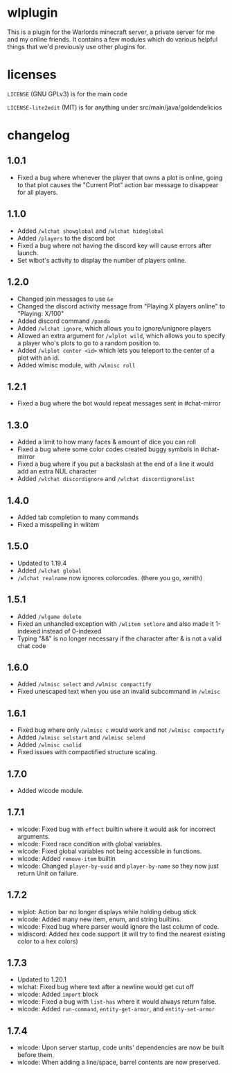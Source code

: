 # wlplugin
This is a plugin for the Warlords minecraft server, a private server for me and my online friends. It contains a few modules which do various helpful things that we'd previously use other plugins for.

# licenses
`LICENSE` (GNU GPLv3) is for the main code

`LICENSE-lite2edit` (MIT) is for anything under src/main/java/goldendelicios

# changelog

## 1.0.1
- Fixed a bug where whenever the player that owns a plot is online, going to that plot causes the "Current Plot" action bar message to disappear for all players.
## 1.1.0
- Added `/wlchat showglobal` and `/wlchat hideglobal`
- Added `/players` to the discord bot
- Fixed a bug where not having the discord key will cause errors after launch.
- Set wlbot's activity to display the number of players online.
## 1.2.0
- Changed join messages to use `&e`
- Changed the discord activity message from "Playing X players online" to "Playing: X/100"
- Added discord command `/panda`
- Added `/wlchat ignore`, which allows you to ignore/unignore players
- Allowed an extra argument for `/wlplot wild`, which allows you to specify a player who's plots to go to a random position to.
- Added `/wlplot center <id>` which lets you teleport to the center of a plot with an id.
- Added wlmisc module, with `/wlmisc roll`
## 1.2.1
- Fixed a bug where the bot would repeat messages sent in #chat-mirror
## 1.3.0
- Added a limit to how many faces & amount of dice you can roll
- Fixed a bug where some color codes created buggy symbols in #chat-mirror
- Fixed a bug where if you put a backslash at the end of a line it would add an extra NUL character
- Added `/wlchat discordignore` and `/wlchat discordignorelist`
## 1.4.0
- Added tab completion to many commands
- Fixed a misspelling in wlitem
## 1.5.0
- Updated to 1.19.4
- Added `/wlchat global`
- `/wlchat realname` now ignores colorcodes. (there you go, xenith)
## 1.5.1
- Added `/wlgame delete`
- Fixed an unhandled exception with `/wlitem setlore` and also made it 1-indexed instead of 0-indexed
- Typing "&&" is no longer necessary if the character after & is not a valid chat code
## 1.6.0
- Added `/wlmisc select` and `/wlmisc compactify`
- Fixed unescaped text when you use an invalid subcommand in `/wlmisc`
## 1.6.1
- Fixed bug where only `/wlmisc c` would work and not `/wlmisc compactify`
- Added `/wlmisc selstart` and `/wlmisc selend`
- Added `/wlmisc csolid`
- Fixed issues with compactified structure scaling.
## 1.7.0
- Added wlcode module.
## 1.7.1
- wlcode: Fixed bug with `effect` builtin where it would ask for incorrect arguments.
- wlcode: Fixed race condition with global variables.
- wlcode: Fixed global variables not being accessible in functions.
- wlcode: Added `remove-item` builtin
- wlcode: Changed `player-by-uuid` and `player-by-name` so they now just return Unit on failure.
## 1.7.2
- wlplot: Action bar no longer displays while holding debug stick
- wlcode: Added many new item, enum, and string builtins.
- wlcode: Fixed bug where parser would ignore the last column of code.
- wldiscord: Added hex code support (it will try to find the nearest existing color to a hex colors)
## 1.7.3
- Updated to 1.20.1
- wlchat: Fixed bug where text after a newline would get cut off
- wlcode: Added `import` block
- wlcode: Fixed a bug with `list-has` where it would always return false.
- wlcode: Added `run-command`, `entity-get-armor`, and `entity-set-armor`
## 1.7.4
- wlcode: Upon server startup, code units' dependencies are now be built before them.
- wlcode: When adding a line/space, barrel contents are now preserved.
